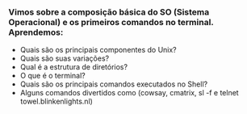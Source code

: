 ### Vimos sobre a composição básica do SO (Sistema Operacional) e os primeiros comandos no terminal. Aprendemos:

- Quais são os principais componentes do Unix?
- Quais são suas variações?
- Qual é a estrutura de diretórios?
- O que é o terminal?
- Quais são os principais comandos executados no Shell?
- Alguns comandos divertidos como (cowsay, cmatrix, sl -f e telnet towel.blinkenlights.nl)


